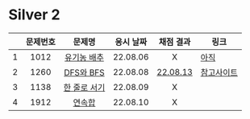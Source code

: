 # Silver 2
||문제번호|문제명|응시 날짜|채점 결과|링크|
|:-:|:--:|:--:|:---:|:---:|--|
|1|1012|[유기농 배추](./1012.js)|22.08.06|X|[아직]()|
|2|1260|[DFS와 BFS](./1260.js)|22.08.08|[22.08.13](./1138_re.js)|[참고사이트](https://cider.tistory.com/4)|
|3|1138|[한 줄로 서기](./1138.js)|22.08.09|X|
|4|1912|[연속합](./1912.js)|22.08.10|X|